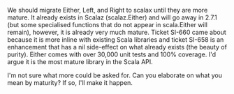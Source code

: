 We should migrate Either, Left, and Right to scalax until they are more mature. 
It already exists in Scalaz (scalaz.Either) and will go away in 2.7.1 (but some specialised functions that do not appear in scala.Either will remain), however, it is already very much mature. Ticket SI-660 came about because it is more inline with existing Scala libraries and ticket SI-658 is  an enhancement that has a nil side-effect on what already exists (the beauty of purity). Either comes with over 30,000 unit tests and 100% coverage. I'd argue it is the most mature library in the Scala API.

I'm not sure what more could be asked for. Can you elaborate on what you mean by maturity? If so, I'll make it happen.
